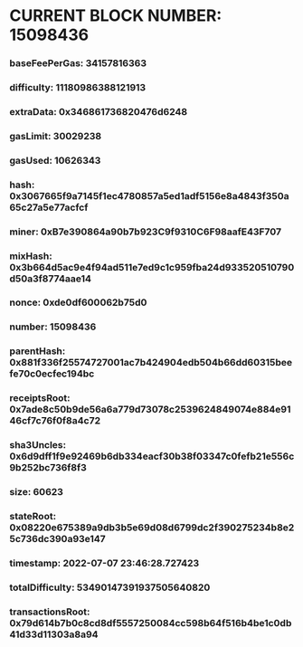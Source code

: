 # CURRENT BLOCK NUMBER: 15098436

### baseFeePerGas: 34157816363
### difficulty: 11180986388121913
### extraData: 0x346861736820476d6248
### gasLimit: 30029238
### gasUsed: 10626343
### hash: 0x3067665f9a7145f1ec4780857a5ed1adf5156e8a4843f350a65c27a5e77acfcf
### miner: 0xB7e390864a90b7b923C9f9310C6F98aafE43F707
### mixHash: 0x3b664d5ac9e4f94ad511e7ed9c1c959fba24d933520510790d50a3f8774aae14
### nonce: 0xde0df600062b75d0
### number: 15098436
### parentHash: 0x881f336f25574727001ac7b424904edb504b66dd60315beefe70c0ecfec194bc
### receiptsRoot: 0x7ade8c50b9de56a6a779d73078c2539624849074e884e9146cf7c76f0f8a4c72
### sha3Uncles: 0x6d9dff1f9e92469b6db334eacf30b38f03347c0fefb21e556c9b252bc736f8f3
### size: 60623
### stateRoot: 0x08220e675389a9db3b5e69d08d6799dc2f390275234b8e25c736dc390a93e147
### timestamp: 2022-07-07 23:46:28.727423
### totalDifficulty: 53490147391937505640820
### transactionsRoot: 0x79d614b7b0c8cd8df5557250084cc598b64f516b4be1c0db41d33d11303a8a94
